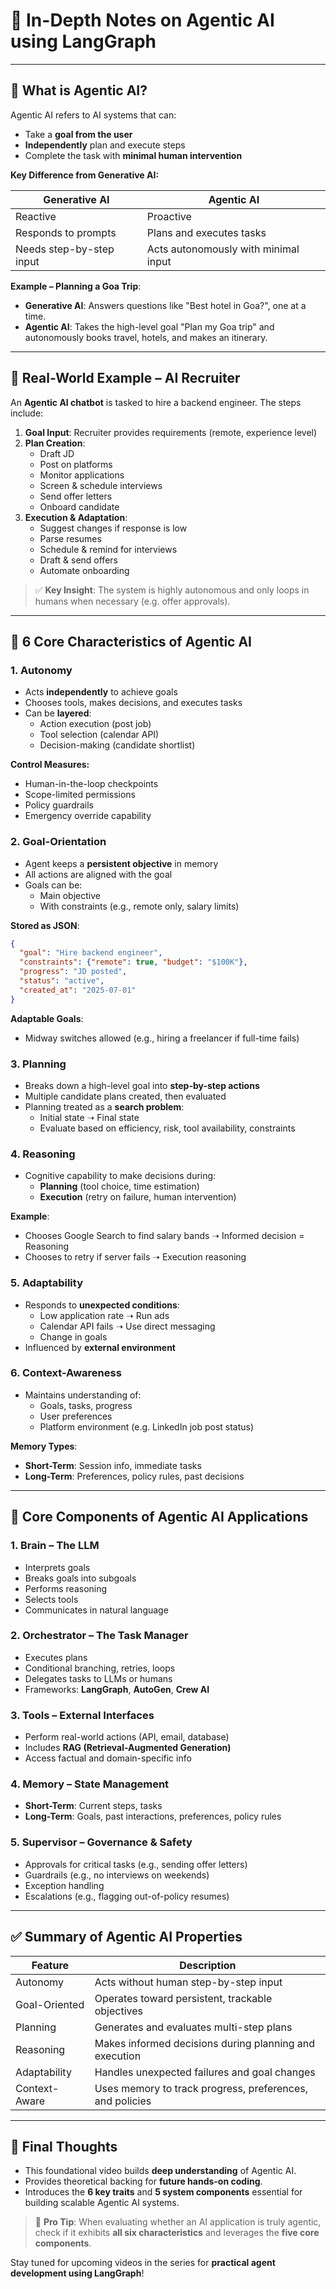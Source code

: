# 🧠 In-Depth Notes on Agentic AI using LangGraph

---

## 📌 What is Agentic AI?

Agentic AI refers to AI systems that can:

- Take a **goal from the user**
- **Independently** plan and execute steps
- Complete the task with **minimal human intervention**

**Key Difference from Generative AI:**

| Generative AI            | Agentic AI                           |
| ------------------------ | ------------------------------------ |
| Reactive                 | Proactive                            |
| Responds to prompts      | Plans and executes tasks             |
| Needs step-by-step input | Acts autonomously with minimal input |

**Example – Planning a Goa Trip**:

- **Generative AI**: Answers questions like "Best hotel in Goa?", one at a time.
- **Agentic AI**: Takes the high-level goal "Plan my Goa trip" and autonomously books travel, hotels, and makes an itinerary.

---

## 🧪 Real-World Example – AI Recruiter

An **Agentic AI chatbot** is tasked to hire a backend engineer. The steps include:

1. **Goal Input**: Recruiter provides requirements (remote, experience level)
2. **Plan Creation**:
   - Draft JD
   - Post on platforms
   - Monitor applications
   - Screen & schedule interviews
   - Send offer letters
   - Onboard candidate
3. **Execution & Adaptation**:
   - Suggest changes if response is low
   - Parse resumes
   - Schedule & remind for interviews
   - Draft & send offers
   - Automate onboarding

> ✅ **Key Insight**: The system is highly autonomous and only loops in humans when necessary (e.g. offer approvals).

---

## 🔑 6 Core Characteristics of Agentic AI

### 1. **Autonomy**

- Acts **independently** to achieve goals
- Chooses tools, makes decisions, and executes tasks
- Can be **layered**:
  - Action execution (post job)
  - Tool selection (calendar API)
  - Decision-making (candidate shortlist)

**Control Measures:**

- Human-in-the-loop checkpoints
- Scope-limited permissions
- Policy guardrails
- Emergency override capability

### 2. **Goal-Orientation**

- Agent keeps a **persistent objective** in memory
- All actions are aligned with the goal
- Goals can be:
  - Main objective
  - With constraints (e.g., remote only, salary limits)

**Stored as JSON**:

```json
{
  "goal": "Hire backend engineer",
  "constraints": {"remote": true, "budget": "$100K"},
  "progress": "JD posted",
  "status": "active",
  "created_at": "2025-07-01"
}
```

**Adaptable Goals**:

- Midway switches allowed (e.g., hiring a freelancer if full-time fails)

### 3. **Planning**

- Breaks down a high-level goal into **step-by-step actions**
- Multiple candidate plans created, then evaluated
- Planning treated as a **search problem**:
  - Initial state ➝ Final state
  - Evaluate based on efficiency, risk, tool availability, constraints

### 4. **Reasoning**

- Cognitive capability to make decisions during:
  - **Planning** (tool choice, time estimation)
  - **Execution** (retry on failure, human intervention)

**Example**:

- Chooses Google Search to find salary bands ➝ Informed decision = Reasoning
- Chooses to retry if server fails ➝ Execution reasoning

### 5. **Adaptability**

- Responds to **unexpected conditions**:
  - Low application rate ➝ Run ads
  - Calendar API fails ➝ Use direct messaging
  - Change in goals
- Influenced by **external environment**

### 6. **Context-Awareness**

- Maintains understanding of:
  - Goals, tasks, progress
  - User preferences
  - Platform environment (e.g. LinkedIn job post status)

**Memory Types**:

- **Short-Term**: Session info, immediate tasks
- **Long-Term**: Preferences, policy rules, past decisions

---

## 🧩 Core Components of Agentic AI Applications

### 1. **Brain** – The LLM

- Interprets goals
- Breaks goals into subgoals
- Performs reasoning
- Selects tools
- Communicates in natural language

### 2. **Orchestrator** – The Task Manager

- Executes plans
- Conditional branching, retries, loops
- Delegates tasks to LLMs or humans
- Frameworks: **LangGraph**, **AutoGen**, **Crew AI**

### 3. **Tools** – External Interfaces

- Perform real-world actions (API, email, database)
- Includes **RAG (Retrieval-Augmented Generation)**
- Access factual and domain-specific info

### 4. **Memory** – State Management

- **Short-Term**: Current steps, tasks
- **Long-Term**: Goals, past interactions, preferences, policy rules

### 5. **Supervisor** – Governance & Safety

- Approvals for critical tasks (e.g., sending offer letters)
- Guardrails (e.g., no interviews on weekends)
- Exception handling
- Escalations (e.g., flagging out-of-policy resumes)

---

## ✅ Summary of Agentic AI Properties

| Feature       | Description                                              |
| ------------- | -------------------------------------------------------- |
| Autonomy      | Acts without human step-by-step input                    |
| Goal-Oriented | Operates toward persistent, trackable objectives         |
| Planning      | Generates and evaluates multi-step plans                 |
| Reasoning     | Makes informed decisions during planning and execution   |
| Adaptability  | Handles unexpected failures and goal changes             |
| Context-Aware | Uses memory to track progress, preferences, and policies |

---

## 🚀 Final Thoughts

- This foundational video builds **deep understanding** of Agentic AI.
- Provides theoretical backing for **future hands-on coding**.
- Introduces the **6 key traits** and **5 system components** essential for building scalable Agentic AI systems.

> 🎯 **Pro Tip**: When evaluating whether an AI application is truly agentic, check if it exhibits **all six characteristics** and leverages the **five core components**.

Stay tuned for upcoming videos in the series for **practical agent development using LangGraph**!

